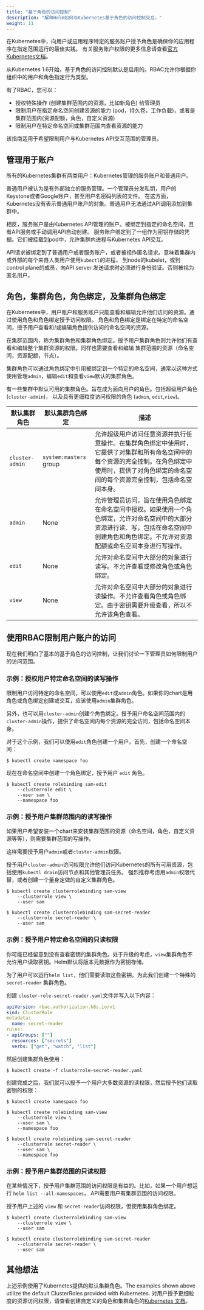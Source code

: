 ```yaml
---
title: "基于角色的访问控制"
description: "解释Helm如何与Kubernetes基于角色的访问控制交互。"
weight: 11
---
```


在Kubernetes中，向用户或应用程序特定的服务账户授予角色是确保你的应用程序在指定范围运行的最佳实践。
有关服务账户权限的更多信息请查看[官方Kubernetes文档](https://kubernetes.io/docs/admin/authorization/rbac/#service-account-permissions)。

从Kubernetes 1.6开始，基于角色的访问控制默认是启用的。RBAC允许你根据你组织中的用户和角色指定行为类型。

有了RBAC，您可以：

- 授权特殊操作 (创建集群范围内的资源，比如新角色) 给管理员
- 限制用户在指定命名空间创建资源的能力 (pod，持久卷，工作负载)，或者是集群范围内(资源配额，角色，自定义资源)
- 限制用户在特定命名空间或集群范围内查看资源的能力

该指南适用于希望限制用户与Kubernetes API交互范围的管理员。

## 管理用于账户

所有的Kubernetes集群有两类用户：Kubernetes管理的服务账户和普通用户。

普通用户被认为是有外部独立的服务管理。一个管理员分发私钥，用户的Keystone或者Google账户，甚至用户名密码列表的文件。
在这方面，Kubernetes没有表示普通用户账户的对象。普通用户无法通过API调用添加到集群中。

相反，服务账户是由Kubernetes API管理的账户。被绑定到指定的命名空间，且有API服务或手动调用API自动创建。
服务账户绑定到了一组作为密钥存储的凭据。它们被挂载到pod中，允许集群内进程与Kubernetes API交互。

API请求被绑定到了普通用户或者服务账户，或者被视作匿名请求。意味着集群内或外部的每个来自人类用户使用`kubectl`的进程，
到node的kubelet，或到control plane的成员，向API server 发送请求时必须进行身份验证。否则被视为匿名用户。

## 角色，集群角色，角色绑定，及集群角色绑定

在Kubernetes中，用户账户和服务账户只能查看和编辑允许他们访问的资源。通过使用角色和角色绑定授予访问权限。
角色和角色绑定是绑定在特定的命名空间，授予用户查看和/或编辑角色提供访问的命名空间的资源。

在集群范围内，称为集群角色和集群角色绑定。授予用户集群角色则允许他们有查看和编辑整个集群资源的权限。同样也需要查看和编辑
集群范围的资源（命名空间，资源配额，节点）。

集群角色可以通过角色绑定中引用被绑定到一个特定的命名空间，通常以这种方式使用管理`admin`，编辑`edit`和查看`view`默认的集群角色。

有一些集群中默认可用的集群角色。旨在成为面向用户的角色。包括超级用户角色(`cluster-admin`)， 以及具有更细粒度访问权限的角色 (`admin`,
`edit`,`view`)。

| 默认集群角色 | 默认集群角色绑定 | 描述
|---------------------|----------------------------|-------------
| `cluster-admin`     | `system:masters` group     | 允许超级用户访问任意资源并执行任意操作。在集群角色绑定中使用时，它提供了对集群和所有命名空间中的每个资源的完全控制。在角色绑定中使用时，提供了对角色绑定的命名空间的每个资源完全控制，包括命名空间本身。
| `admin`             | None                       | 允许管理员访问，旨在使用角色绑定在命名空间中授权。如果使用一个角色绑定，允许对命名空间中的大部分资源进行读、写，包括在命名空间中创建角色和角色绑定。不允许对资源配额或命名空间本身进行写操作。
| `edit`              | None                       | 允许对命名空间中大部分的对象进行读写。不允许查看或修改角色或角色绑定。
| `view`              | None                       | 允许对命名空间中大部分的对象进行读操作。不允许查看角色或角色绑定。由于密钥需要升级查看，所以不允许该角色查看。

## 使用RBAC限制用户账户的访问

现在我们明白了基本的基于角色的访问控制，让我们讨论一下管理员如何限制用户的访问范围。

### 示例：授权用户特定命名空间的读写操作

限制用户访问特定的命名空间，可以使用`edit`或`admin`角色。如果你的chart是用角色或角色绑定创建或交互，应该使用`admin`集群角色。

另外，也可以用`cluster-admin`创建个角色绑定。授予用户命名空间范围内的`cluster-admin`操作，提供了命名空间内每个资源的完全访问，包括命名空间本身。

对于这个示例，我们可以使用`edit`角色创建一个用户。首先，创建一个命名空间：

```console
$ kubectl create namespace foo
```

现在在命名空间中创建一个角色绑定，授予用户 `edit` 角色。

```console
$ kubectl create rolebinding sam-edit
    --clusterrole edit \​
    --user sam \​
    --namespace foo
```

### 示例：授予用户集群范围内的读写操作

如果用户希望安装一个chart来安装集群范围的资源（命名空间，角色，自定义资源等等），则需要集群范围的写操作。

这样需要授予用户`admin`或者`cluster-admin`权限。

授予用户`cluster-admin`访问权限允许他们访问Kubernetes的所有可用资源，包括使用`kubectl drain`访问节点和其他管理员任务。
强烈推荐考虑用`admin`权限代替，或者创建一个量身定做的自定义集群角色。

```console
$ kubectl create clusterrolebinding sam-view
    --clusterrole view \​
    --user sam

$ kubectl create clusterrolebinding sam-secret-reader
    --clusterrole secret-reader \​
    --user sam
```

### 示例：授予用户特定命名空间的只读权限

你可能已经留意到没有查看密钥的集群角色。处于升级的考虑，`view`集群角色不允许用户读取密钥。Helm默认将版本元数据作为密钥存储。

为了用户可以运行`helm list`，他们需要读取这些密钥。为此我们创建一个特殊的 `secret-reader` 集群角色。

创建 `cluster-role-secret-reader.yaml`文件并写入以下内容：

```yaml
apiVersion: rbac.authorization.k8s.io/v1​
kind: ClusterRole​
metadata:​
  name: secret-reader​
rules:​
- apiGroups: [""]​
  resources: ["secrets"]​
  verbs: ["get", "watch", "list"]
```

然后创建集群角色使用：

```console
$ kubectl create -f clusterrole-secret-reader.yaml​
```

创建完成之后，我们就可以授予一个用户大多数资源的读权限，然后授予他们读取密钥的权限：

```console
$ kubectl create namespace foo

$ kubectl create rolebinding sam-view
    --clusterrole view \​
    --user sam \​
    --namespace foo

$ kubectl create rolebinding sam-secret-reader
    --clusterrole secret-reader \​
    --user sam \​
    --namespace foo
```

### 示例：授予用户集群范围的只读权限

在某些情况下，授予用户集群范围的访问权限是有益的。比如，如果一个用户想运行 `helm list --all-namespaces`，
API需要用户有集群范围的访问权限。

授予用户上述的 `view` 和 `secret-reader`访问权限，但使用集群角色绑定。

```console
$ kubectl create clusterrolebinding sam-view
    --clusterrole view \​
    --user sam

$ kubectl create clusterrolebinding sam-secret-reader
    --clusterrole secret-reader \​
    --user sam
```

## 其他想法

上述示例使用了Kubernetes提供的默认集群角色。The examples shown above utilize the default ClusterRoles provided with
Kubernetes. 对用户授予更细粒度的资源访问权限，请查看创建自定义的角色和集群角色的[Kubernetes
文档](https://kubernetes.io/docs/reference/access-authn-authz/rbac/)。
